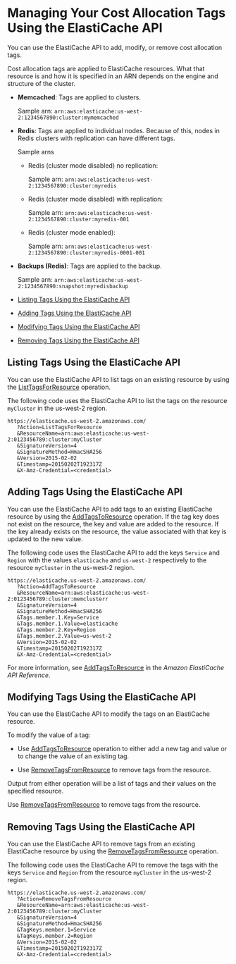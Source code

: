 # Managing Your Cost Allocation Tags Using the ElastiCache API<a name="Tagging.Managing.API"></a>

You can use the ElastiCache API to add, modify, or remove cost allocation tags\.

Cost allocation tags are applied to ElastiCache resources\. What that resource is and how it is specified in an ARN depends on the engine and structure of the cluster\.

+ **Memcached**: Tags are applied to clusters\.

  Sample arn: `arn:aws:elasticache:us-west-2:1234567890:cluster:mymemcached`

+ **Redis**: Tags are applied to individual nodes\. Because of this, nodes in Redis clusters with replication can have different tags\.

  Sample arns

  + Redis \(cluster mode disabled\) no replication:

    Sample arn: `arn:aws:elasticache:us-west-2:1234567890:cluster:myredis`

  + Redis \(cluster mode disabled\) with replication:

    Sample arn: `arn:aws:elasticache:us-west-2:1234567890:cluster:myredis-001`

  + Redis \(cluster mode enabled\):

    Sample arn: `arn:aws:elasticache:us-west-2:1234567890:cluster:myredis-0001-001`

+ **Backups \(Redis\)**: Tags are applied to the backup\.

  Sample arn: `arn:aws:elasticache:us-west-2:1234567890:snapshot:myredisbackup`


+ [Listing Tags Using the ElastiCache API](#Tagging.Managing.API.List)
+ [Adding Tags Using the ElastiCache API](#Tagging.Managing.API.Add)
+ [Modifying Tags Using the ElastiCache API](#Tagging.Managing.API.Modify)
+ [Removing Tags Using the ElastiCache API](#Tagging.Managing.API.Remove)

## Listing Tags Using the ElastiCache API<a name="Tagging.Managing.API.List"></a>

You can use the ElastiCache API to list tags on an existing resource by using the [ListTagsForResource](http://docs.aws.amazon.com/AmazonElastiCache/latest/APIReference/API_ListTagsForResource.html) operation\.

The following code uses the ElastiCache API to list the tags on the resource `myCluster` in the us\-west\-2 region\.

```
https://elasticache.us-west-2.amazonaws.com/
   ?Action=ListTagsForResource
   &ResourceName=arn:aws:elasticache:us-west-2:0123456789:cluster:myCluster
   &SignatureVersion=4
   &SignatureMethod=HmacSHA256
   &Version=2015-02-02
   &Timestamp=20150202T192317Z
   &X-Amz-Credential=<credential>
```

## Adding Tags Using the ElastiCache API<a name="Tagging.Managing.API.Add"></a>

You can use the ElastiCache API to add tags to an existing ElastiCache resource by using the [AddTagsToResource](http://docs.aws.amazon.com/AmazonElastiCache/latest/APIReference/API_AddTagsToResource.html) operation\. If the tag key does not exist on the resource, the key and value are added to the resource\. If the key already exists on the resource, the value associated with that key is updated to the new value\.

The following code uses the ElastiCache API to add the keys `Service` and `Region` with the values `elasticache` and `us-west-2` respectively to the resource `myCluster` in the us\-west\-2 region\. 

```
https://elasticache.us-west-2.amazonaws.com/
   ?Action=AddTagsToResource
   &ResourceName=arn:aws:elasticache:us-west-2:0123456789:cluster:memclusterr
   &SignatureVersion=4
   &SignatureMethod=HmacSHA256
   &Tags.member.1.Key=Service 
   &Tags.member.1.Value=elasticache
   &Tags.member.2.Key=Region
   &Tags.member.2.Value=us-west-2
   &Version=2015-02-02
   &Timestamp=20150202T192317Z
   &X-Amz-Credential=<credential>
```

For more information, see [AddTagsToResource](http://docs.aws.amazon.com/AmazonElastiCache/latest/APIReference/API_AddTagsToResource.html) in the *Amazon ElastiCache API Reference*\.

## Modifying Tags Using the ElastiCache API<a name="Tagging.Managing.API.Modify"></a>

You can use the ElastiCache API to modify the tags on an ElastiCache resource\.

To modify the value of a tag:

+ Use [AddTagsToResource](http://docs.aws.amazon.com/AmazonElastiCache/latest/APIReference/API_AddTagsToResource.html) operation to either add a new tag and value or to change the value of an existing tag\.

+ Use [RemoveTagsFromResource](http://docs.aws.amazon.com/AmazonElastiCache/latest/APIReference/API_RemoveTagsFromResource.html) to remove tags from the resource\.

Output from either operation will be a list of tags and their values on the specified resource\.

Use [RemoveTagsFromResource](http://docs.aws.amazon.com/AmazonElastiCache/latest/APIReference/API_RemoveTagsFromResource.html) to remove tags from the resource\.

## Removing Tags Using the ElastiCache API<a name="Tagging.Managing.API.Remove"></a>

You can use the ElastiCache API to remove tags from an existing ElastiCache resource by using the [RemoveTagsFromResource](http://docs.aws.amazon.com/AmazonElastiCache/latest/APIReference/API_RemoveTagsFromResource.html) operation\.

The following code uses the ElastiCache API to remove the tags with the keys `Service` and `Region` from the resource `myCluster` in the us\-west\-2 region\.

```
https://elasticache.us-west-2.amazonaws.com/
   ?Action=RemoveTagsFromResource
   &ResourceName=arn:aws:elasticache:us-west-2:0123456789:cluster:myCluster
   &SignatureVersion=4
   &SignatureMethod=HmacSHA256
   &TagKeys.member.1=Service
   &TagKeys.member.2=Region
   &Version=2015-02-02
   &Timestamp=20150202T192317Z
   &X-Amz-Credential=<credential>
```